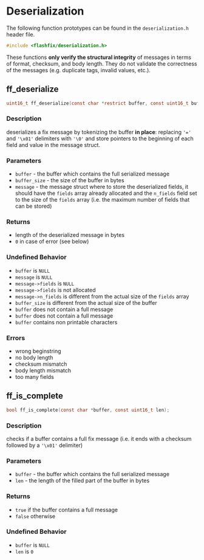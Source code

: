 # Deserialization

The following function prototypes can be found in the `deserialization.h` header file.

```c
#include <flashfix/deserialization.h>
```

These functions **only verify the structural integrity** of messages in terms of format, checksum, and body length. They do not validate the correctness of the messages (e.g. duplicate tags, invalid values, etc.).

## ff_deserialize

```c
uint16_t ff_deserialize(const char *restrict buffer, const uint16_t buffer_size, fix_message_t *restrict message);
```

### Description
deserializes a fix message by tokenizing the buffer **in place**: replacing `'='` and `'\x01'` delimiters with `'\0'` and store pointers to the beginning of each field and value in the message struct.

### Parameters
  - `buffer` - the buffer which contains the full serialized message
  - `buffer_size` - the size of the buffer in bytes
  - `message` - the message struct where to store the deserialized fields, it should have the `fields` array already allocated and the `n_fields` field set to the size of the `fields` array (i.e. the maximum number of fields that can be stored)

### Returns
  - length of the deserialized message in bytes
  - `0` in case of error (see below)

### Undefined Behavior
  - `buffer` is `NULL`
  - `message` is `NULL`
  - `message->fields` is `NULL`
  - `message->fields` is not allocated
  - `message->n_fields` is different from the actual size of the `fields` array
  - `buffer_size` is different from the actual size of the buffer
  - `buffer` does not contain a full message
  - `buffer` does not contain a full message
  - `buffer` contains non printable characters

### Errors
  - wrong beginstring
  - no body length
  - checksum mismatch
  - body length mismatch
  - too many fields

## ff_is_complete

```c
bool ff_is_complete(const char *buffer, const uint16_t len);
```

### Description
checks if a buffer contains a full fix message (i.e. it ends with a checksum followed by a `'\x01'` delimiter)

### Parameters
  - `buffer` - the buffer which contains the full serialized message
  - `len` - the length of the filled part of the buffer in bytes

### Returns
  - `true` if the buffer contains a full message
  - `false` otherwise

### Undefined Behavior
  - `buffer` is `NULL`
  - `len` is `0`